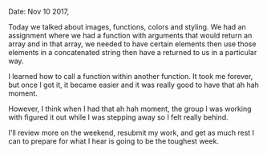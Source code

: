 Date: Nov 10 2017,

Today we talked about images, functions, colors and styling.
We had an assignment where we had a function with arguments that would return an array and in that array, we needed to have certain elements then use those elements in a concatenated string then have a returned to us in a particular way.

I learned how to call a function within another function. It took me forever, but once I got it, it became easier and it was really good to have that ah hah moment.

However, I think when I had that ah hah moment, the group I was working with figured it out while I was stepping away so I felt really behind.

I'll review more on the weekend, resubmit my work, and get as much rest I can to prepare for what I hear is going to be the toughest week. 
